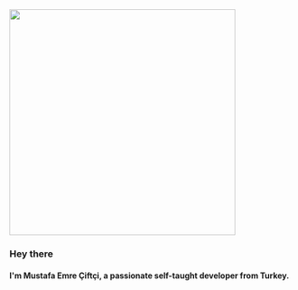 <div>
  <img align: "left" width="400" height="400" style="background-color: transparent;" src=""/>

  <h3>Hey there</h3>
  <h4>I'm Mustafa Emre Çiftçi, a passionate self-taught developer from Turkey. </h4>
</div>
